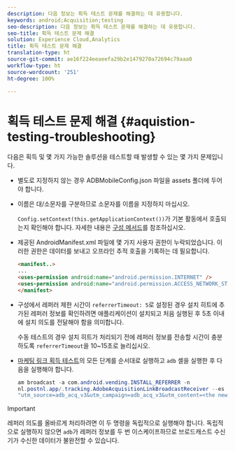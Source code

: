 ```yaml
---
description: 다음 정보는 획득 테스트 문제를 해결하는 데 유용합니다.
keywords: android;Acquisition;testing
seo-description: 다음 정보는 획득 테스트 문제를 해결하는 데 유용합니다.
seo-title: 획득 테스트 문제 해결
solution: Experience Cloud,Analytics
title: 획득 테스트 문제 해결
translation-type: ht
source-git-commit: ae16f224eeaeefa29b2e1479270a72694c79aaa0
workflow-type: ht
source-wordcount: '251'
ht-degree: 100%

---
```



# 획득 테스트 문제 해결 {#aquistion-testing-troubleshooting}

다음은 획득 및 몇 가지 가능한 솔루션을 테스트할 때 발생할 수 있는 몇 가지 문제입니다.

* 별도로 지정하지 않는 경우 ADBMobileConfig.json 파일을 assets 폴더에 두어야 합니다.

* 이름은 대/소문자를 구분하므로 소문자를 이름을 지정하지 마십시오.

   `Config.setContext(this.getApplicationContext())`가 기본 활동에서 호출되는지 확인해야 합니다. 자세한 내용은 [구성 메서드](https://docs.adobe.com/content/help/ko-KR/mobile-services/android/configuration-android/methods.html)를 참조하십시오.

* 제공된 AndroidManifest.xml 파일에 몇 가지 사용자 권한이 누락되었습니다. 이러한 권한은 데이터를 보내고 오프라인 추적 호출을 기록하는 데 필요합니다.

   ```html
   <manifest..>
   ... 
   <uses-permission android:name="android.permission.INTERNET" />
   <uses-permission android:name="android.permission.ACCESS_NETWORK_STATE" />
   </manifest>
   ```

* 구성에서 레퍼러 제한 시간이 `referrerTimeout: 5`로 설정된 경우 설치 히트에 추가된 레퍼러 정보를 확인하려면 애플리케이션이 설치되고 처음 실행된 후 5초 이내에 설치 의도를 전달해야 함을 의미합니다.

   수동 테스트의 경우 설치 히트가 처리되기 전에 레퍼러 정보를 전송할 시간이 충분하도록 `referrerTimeout`을 10~15초로 늘리십시오.

* [마케팅 링크 획득 테스트](https://docs.adobe.com/content/help/ko-KR/mobile-services/android/acquisition-android/t-testing-marketing-link-acquisition.html)의 모든 단계를 순서대로 실행하고 `adb` 셸을 실행한 후 다음을 실행해야 합니다.

   ```java
   am broadcast -a com.android.vending.INSTALL_REFERRER -n 
   nl.postnl.app/.tracking.AdobeAcquisitionLinkBroadcastReceiver --es "referrer"
   "utm_source=adb_acq_v3&utm_campaign=adb_acq_v3&utm_content=<the newly generated id at step #7>"
   ```

>[!IMPORTANT]
>
>레퍼러 의도를 올바르게 처리하려면 이 두 명령을 독립적으로 실행해야 합니다. 독립적으로 실행하지 않으면 `adb`가 레퍼러 정보를 두 번 이스케이프하므로 브로드캐스트 수신기가 수신한 데이터가 불완전할 수 있습니다.
